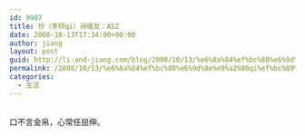 ```yaml
---
id: 9907
title: 抄（李颀qi）诗赠友：ASZ
date: 2008-10-13T17:34:00+00:00
author: jiang
layout: post
guid: http://li-and-jiang.com/blog/2008/10/13/%e6%8a%84%ef%bc%88%e6%9d%8e%e9%a2%80qi%ef%bc%89%e8%af%97%e8%b5%a0%e5%8f%8b%ef%bc%9aasz/
permalink: /2008/10/13/%e6%8a%84%ef%bc%88%e6%9d%8e%e9%a2%80qi%ef%bc%89%e8%af%97%e8%b5%a0%e5%8f%8b%ef%bc%9aasz/
categories:
  - 生活
---
```

<div>
  <font face="Arial"></font> 
</div>

<div>
  <font face="Arial">口不言金帛，心常任屈伸。</font>
</div>